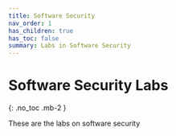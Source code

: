 ```yaml
---
title: Software Security
nav_order: 1
has_children: true
has_toc: false
summary: Labs in Software Security
---
```


# Software Security Labs
{: .no_toc .mb-2 }

These are the labs on software security
